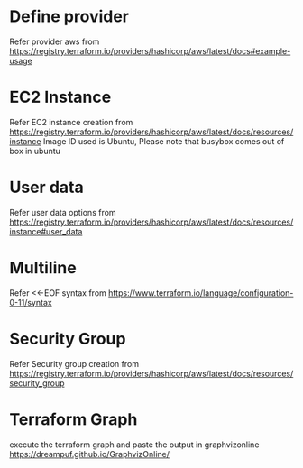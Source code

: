 # Define provider
Refer provider aws from https://registry.terraform.io/providers/hashicorp/aws/latest/docs#example-usage

# EC2 Instance 
Refer EC2 instance creation from https://registry.terraform.io/providers/hashicorp/aws/latest/docs/resources/instance
Image ID used is Ubuntu, Please note that busybox comes out of box in ubuntu

# User data
Refer user data options from https://registry.terraform.io/providers/hashicorp/aws/latest/docs/resources/instance#user_data

# Multiline 
Refer <<-EOF syntax from https://www.terraform.io/language/configuration-0-11/syntax

# Security Group
Refer Security group creation from https://registry.terraform.io/providers/hashicorp/aws/latest/docs/resources/security_group

# Terraform Graph
execute the terraform graph and paste the output in graphvizonline https://dreampuf.github.io/GraphvizOnline/
